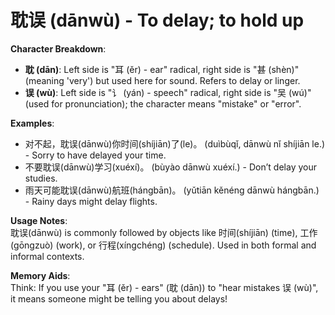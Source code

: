 # **耽误 (dānwù) - To delay; to hold up**

**Character Breakdown**:  
- **耽 (dān)**: Left side is "耳 (ěr) - ear" radical, right side is "甚 (shèn)" (meaning 'very') but used here for sound. Refers to delay or linger.  
- **误 (wù)**: Left side is "讠 (yán) - speech" radical, right side is "吴 (wú)" (used for pronunciation); the character means "mistake" or "error".

**Examples**:  
- 对不起，耽误(dānwù)你时间(shíjiān)了(le)。 (duìbùqǐ, dānwù nǐ shíjiān le.) - Sorry to have delayed your time.  
- 不要耽误(dānwù)学习(xuéxí)。 (bùyào dānwù xuéxí.) - Don’t delay your studies.  
- 雨天可能耽误(dānwù)航班(hángbān)。 (yǔtiān kěnéng dānwù hángbān.) - Rainy days might delay flights.

**Usage Notes**:  
耽误(dānwù) is commonly followed by objects like 时间(shíjiān) (time), 工作(gōngzuò) (work), or 行程(xíngchéng) (schedule). Used in both formal and informal contexts.

**Memory Aids**:  
Think: If you use your "耳 (ěr) - ears" (耽 (dān)) to "hear mistakes 误 (wù)", it means someone might be telling you about delays!